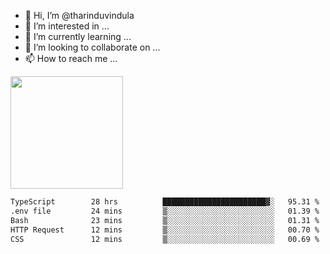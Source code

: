 - 👋 Hi, I’m @tharinduvindula
- 👀 I’m interested in ...
- 🌱 I’m currently learning ...
- 💞️ I’m looking to collaborate on ...
- 📫 How to reach me ...

<!---
tharinduvindula/tharinduvindula is a ✨ special ✨ repository because its `README.md` (this file) appears on your GitHub profile.
You can click the Preview link to take a look at your changes.
--->

<img height="180em" src="https://github-readme-stats.vercel.app/api?username=tharinduvindula&show_icons=true&hide_border=false&&count_private=true&include_all_commits=true" />


<!--START_SECTION:waka-->

```txt
TypeScript        28 hrs          ███████████████████████▓░   95.31 %
.env file         24 mins         ▒░░░░░░░░░░░░░░░░░░░░░░░░   01.39 %
Bash              23 mins         ▒░░░░░░░░░░░░░░░░░░░░░░░░   01.31 %
HTTP Request      12 mins         ▒░░░░░░░░░░░░░░░░░░░░░░░░   00.70 %
CSS               12 mins         ▒░░░░░░░░░░░░░░░░░░░░░░░░   00.69 %
```

<!--END_SECTION:waka-->
